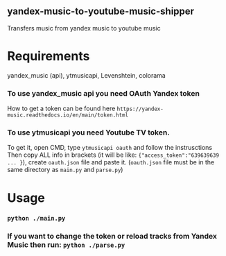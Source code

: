## yandex-music-to-youtube-music-shipper
Transfers music from yandex music to youtube music

# Requirements
yandex_music (api), ytmusicapi, Levenshtein, colorama
### To use yandex_music api you need OAuth Yandex token
How to get a token can be found here ` https://yandex-music.readthedocs.io/en/main/token.html `

### To use ytmusicapi you need Youtube TV token. 
To get it, open CMD, type `ytmusicapi oauth` and follow the instrusctions
Then copy ALL info in brackets (it will be like: `{"access_token":"639639639 ... }`), create `oauth.json` file and paste it.
(`oauth.json` file must be in the same directory as `main.py` and `parse.py`)

# Usage
### `python ./main.py` 
### If you want to change the token or reload tracks from Yandex Music then run: `python ./parse.py`
